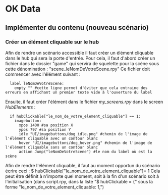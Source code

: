 # OK Data

## Implémenter du contenu (nouveau scénario)
### Créer un élément cliquable sur le hub
Afin de rendre un scénario accessible il faut créer un élément cliquable dans le hub qui sera la porte d'entrée.
Pour cela, il faut d'abord créer un fichier dans le dossier "game" qui servira de squelette pour la scène sous cette dénomination : "scene_leNomDeVotreScene.rpy"
Ce fichier doit commencer avec l'élément suivant :
```
  label leNomDeVotreScene:
    empty "" #cette ligne permet d'éviter que cela entraine des erreurs en affichant un premier texte vide à l'ouverture du label
```

Ensuite, il faut créer l'élément dans le fichier *my_screens.rpy* dans le screen *HubElements* :
```
  if hubClickable["le_nom_de_votre_element_cliquable"] == 1:
    imagebutton:
      xpos 1400 #sa position X
      ypos 797 #sa position Y
      idle "UI/imagebuttons/dog_idle.png" #chemin de l'image de l'élément cliquable avec un contour blanc
      hover "UI/imagebuttons/dog_hover.png" #chemin de l'image de l'élément cliquable sans un contour blanc
      action Jump("leNomDeVotreScene") #le nom du label où est la scène
```
Afin de rendre l'élément cliquable, il faut au moment opportun du scénario écrire ceci :
  $ hubClickable["le_nom_de_votre_element_cliquable"]= 1
Cela peut être définit à n'importe quel moment, soit à la fin d'un scénario soit à l'initialisation (dans script.rpy, dans la liste "$ hubClickable = {" sous la forme "le_nom_de_votre_element_cliquable: 1,")


